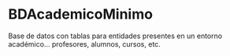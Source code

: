 # BDAcademicoMinimo
Base de datos con tablas para entidades presentes en un entorno académico... profesores, alumnos, cursos, etc.
